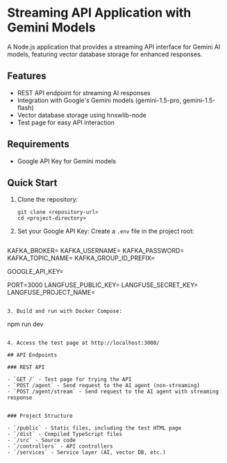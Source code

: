 # Streaming API Application with Gemini Models

A Node.js application that provides a streaming API interface for Gemini AI models, featuring vector database storage for enhanced responses.

## Features

- REST API endpoint for streaming AI responses
- Integration with Google's Gemini models (gemini-1.5-pro, gemini-1.5-flash)
- Vector database storage using hnswlib-node
- Test page for easy API interaction

## Requirements

- Google API Key for Gemini models

## Quick Start

1. Clone the repository:
   ```
   git clone <repository-url>
   cd <project-directory>
   ```

2. Set your Google API Key:
   Create a `.env` file in the project root:
   ```
KAFKA_BROKER=
KAFKA_USERNAME=
KAFKA_PASSWORD=
KAFKA_TOPIC_NAME=
KAFKA_GROUP_ID_PREFIX=


GOOGLE_API_KEY=


PORT=3000
LANGFUSE_PUBLIC_KEY=
LANGFUSE_SECRET_KEY=
LANGFUSE_PROJECT_NAME=
   ```

3. Build and run with Docker Compose:
   ```
   npm run dev
   ```

4. Access the test page at http://localhost:3000/

## API Endpoints

### REST API

- `GET /` - Test page for trying the API
- `POST /agent` - Send request to the AI agent (non-streaming)
- `POST /agent/stream` - Send request to the AI agent with streaming response


### Project Structure

- `/public` - Static files, including the test HTML page
- `/dist` - Compiled TypeScript files
- `/src` - Source code
  - `/controllers` - API controllers
  - `/services` - Service layer (AI, vector DB, etc.)
